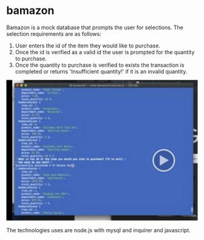 # bamazon

Bamazon is a mock database that prompts the user for selections. The selection requirements are as follows:

1. User enters the id of the item they would like to purchase.
2. Once the id is verified as a valid id the user is prompted for the quantity to purchase.
3. Once the quantity to purchase is verified to exists the transaction is completed or returns 'Insufficient quantity!' if it is an invalid quantity.

[![Watch the video](bamazon.png)](https://drive.google.com/file/d/1sVZUaoMI58_h7cCYv62WhFKUIxfZb-Vn/view)



The technologies uses are node.js with mysql and inquirer and javascript.